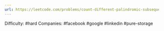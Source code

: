 ```yaml
---
url: https://leetcode.com/problems/count-different-palindromic-subsequences
---
```


Difficulty: #hard
Companies: #facebook #google #linkedin #pure-storage
